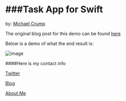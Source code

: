 ###Task App for Swift 
================

by: [Michael Crump](http://twitter.com/mbcrump)

The original blog post for this demo can be found [here](http://developer.telerik.com/featured/creating-task-application-ios-using-swift/)

Below is a demo of what the end result is: 

![image](https://github.com/mbcrump/TasksForSwift/blob/master/demo.gif)

####Here is my contact info

[Twitter](http://twitter.com/mbcrump)

[Blog](http://michaelcrump.net)

[About Me](http://about.me/mbcrump)